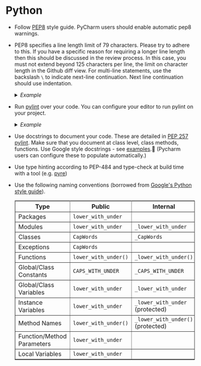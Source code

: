 # Python

- <a name="use-pep8"></a>
  Follow [PEP8](https://pep8.org/) style guide. 
  PyCharm users should enable automatic pep8 warnings.


- <a name="multi-line-statements"></a>
 PEP8 specifies a line length limit of 79 characters. Please try to adhere to this. If you have a specific reason for requiring a longer line length then this should be discussed in the review process. In this case, you must not extend beyond 125 characters per line, the limit on character length in the Github diff view. For multi-line statements, use the backslash `\` to indicate next-line continuation. Next line continuation should use indentation.
      <details>
    <summary><em>Example</em></summary>

    ```python
    string_variable = "This string variable is " \
                  	  "defined over two lines"
    ```
  </details>

- <a name="run-pylint"></a>
  Run [pylint](https://pylint.readthedocs.io/en/1.9/user_guide/ide-integration.html) over your code.
  You can configure your editor to run pylint on your project.
    <details>
    <summary><em>Example</em></summary>

    ```bash
    $ pip install pylint
    
    # run on a python file
    $ pylint my_python_file.py
    
    # run on a python project
    $ pylint my-project/
    ```
  </details>


- <a name="use-docstrings"></a>
  Use docstrings to document your code. These are detailed in [PEP 257](https://www.python.org/dev/peps/pep-0257/) [pylint](https://pylint.readthedocs.io/en/1.9/user_guide/ide-integration.html). Make sure that you document at class level, class methods, functions. Use Google style docstrings - see [examples](https://sphinxcontrib-napoleon.readthedocs.io/en/latest/example_google.html). (Pycharm users can configure these to populate automatically.)


- <a name="use-type-hinting"></a>
  Use type hinting according to PEP-484 and type-check at build time with a tool (e.g. [pyre](https://github.com/facebook/pyre-check))

- <a name="naming-conventions"></a>

  Use the following naming conventions (borrowed from [Google's Python style guide](https://github.com/google/styleguide/blob/gh-pages/pyguide.md)).
	<table rules="all" border="1" summary="Guidelines from Guido's Recommendations"
       cellspacing="2" cellpadding="2">

  <tr>
    <th>Type</th>
    <th>Public</th>
    <th>Internal</th>
  </tr>

  <tr>
    <td>Packages</td>
    <td><code>lower_with_under</code></td>
    <td></td>
  </tr>

  <tr>
    <td>Modules</td>
    <td><code>lower_with_under</code></td>
    <td><code>_lower_with_under</code></td>
  </tr>

  <tr>
    <td>Classes</td>
    <td><code>CapWords</code></td>
    <td><code>_CapWords</code></td>
  </tr>

  <tr>
    <td>Exceptions</td>
    <td><code>CapWords</code></td>
    <td></td>
  </tr>

  <tr>
    <td>Functions</td>
    <td><code>lower_with_under()</code></td>
    <td><code>_lower_with_under()</code></td>
  </tr>

  <tr>
    <td>Global/Class Constants</td>
    <td><code>CAPS_WITH_UNDER</code></td>
    <td><code>_CAPS_WITH_UNDER</code></td>
  </tr>

  <tr>
    <td>Global/Class Variables</td>
    <td><code>lower_with_under</code></td>
    <td><code>_lower_with_under</code></td>
  </tr>

  <tr>
    <td>Instance Variables</td>
    <td><code>lower_with_under</code></td>
    <td><code>_lower_with_under</code> (protected)</td>
  </tr>

  <tr>
    <td>Method Names</td>
    <td><code>lower_with_under()</code></td>
    <td><code>_lower_with_under()</code> (protected)</td>
  </tr>

  <tr>
    <td>Function/Method Parameters</td>
    <td><code>lower_with_under</code></td>
    <td></td>
  </tr>

  <tr>
    <td>Local Variables</td>
    <td><code>lower_with_under</code></td>
    <td></td>
  </tr>

</table> 




